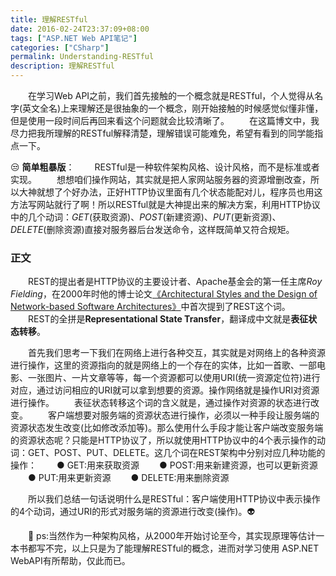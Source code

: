 ```yaml
---
title: 理解RESTful
date: 2016-02-24T23:37:09+08:00
tags: ["ASP.NET Web API笔记"]
categories: ["CSharp"]
permalink: Understanding-RESTful
description: 理解RESTful
---
```

　　在学习Web API之前，我们首先接触的一个概念就是RESTful，个人觉得从名字(英文全名)上来理解还是很抽象的一个概念，刚开始接触的时候感觉似懂非懂，但是使用一段时间后再回来看这个问题就会比较清晰了。
　　在这篇博文中，我尽力把我所理解的RESTful解释清楚，理解错误可能难免，希望有看到的同学能指点一下。

😒 **简单粗暴版**：<!--more-->
　　RESTful是一种软件架构风格、设计风格，而不是标准或者实现。
　　想想咱们操作网站，其实就是把人家网站服务器的资源增删改查，所以大神就想了个好办法，正好HTTP协议里面有几个状态能配对儿，程序员也用这方法写网站就行了啊！所以RESTful就是大神提出来的解决方案，利用HTTP协议中的几个动词：*GET*(获取资源)、*POST*(新建资源)、*PUT*(更新资源)、*DELETE*(删除资源)直接对服务器后台发送命令，这样既简单又符合规矩。

### 正文
　　REST的提出者是HTTP协议的主要设计者、Apache基金会的第一任主席*Roy Fielding*，在2000年时他的博士论文[《Architectural Styles and the Design of Network-based Software Architectures》](http://www.ics.uci.edu/~fielding/pubs/dissertation/top.htm)中首次提到了REST这个词。
　　REST的全拼是**Representational State Transfer**，翻译成中文就是**表征状态转移**。

　　首先我们思考一下我们在网络上进行各种交互，其实就是对网络上的各种资源进行操作，这里的资源指向的就是网络上的一个存在的实体，比如一首歌、一部电影、一张图片、一片文章等等，每一个资源都可以使用URI(统一资源定位符)进行对应，通过访问相应的URI就可以拿到想要的资源。操作网络就是操作URI对资源进行操作。
　　表征状态转移这个词的含义就是，通过操作对资源的状态进行改变。
　　客户端想要对服务端的资源状态进行操作，必须以一种手段让服务端的资源状态发生改变(比如修改添加等)。那么使用什么手段才能让客户端改变服务端的资源状态呢？只能是HTTP协议了，所以就使用HTTP协议中的4个表示操作的动词：GET、POST、PUT、DELETE。这几个词在REST架构中分别对应几种功能的操作：
　　● GET:用来获取资源
　　● POST:用来新建资源，也可以更新资源
　　● PUT:用来更新资源
　　● DELETE:用来删除资源

　　所以我们总结一句话说明什么是RESTful：客户端使用HTTP协议中表示操作的4个动词，通过URI的形式对服务端的资源进行改变(操作)。👽

　　💋 ps:当然作为一种架构风格，从2000年开始讨论至今，其实现原理等估计一本书都写不完，以上只是为了能理解RESTful的概念，进而对学习使用 ASP.NET WebAPI有所帮助，仅此而已。
